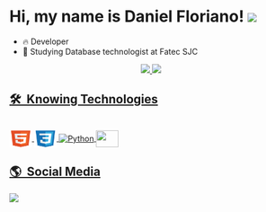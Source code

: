 <h1> Hi, my name is Daniel Floriano! <img src="https://raw.githubusercontent.com/kaueMarques/kaueMarques/master/hi.gif" width="30px"></h1>

- 🔥 Developer
- 🔭 Studying Database technologist at Fatec SJC

<div align="center">
  <a href="https://github.com/danielflorianodelima">
  <img height="180em" src="https://github-readme-stats.vercel.app/api?username=danielflorianodelima&show_icons=true&theme=gotham&include_all_commits=true&count_private=true"/>
  <img height="180em" src="https://github-readme-stats.vercel.app/api/top-langs/?username=danielflorianodelima&layout=compact&langs_count=7&theme=gotham"/>
</div>
  
  ## 🛠 &nbsp;Knowing Technologies
  
<div style="display: inline_block"><br>
  <img align="center" alt="HTML" height="30" width="40" src="https://raw.githubusercontent.com/devicons/devicon/master/icons/html5/html5-original.svg">
  <img align="center" alt="TypeScript" height="30" width="40" src="https://raw.githubusercontent.com/devicons/devicon/master/icons/css3/css3-original.svg">
  <img align="center" alt="Python" height="30" width="40" src="https://cdn.jsdelivr.net/gh/devicons/devicon/icons/cplusplus/cplusplus-original.svg" />
  <img align="center" alt="" height="30" width="40" src="https://cdn.jsdelivr.net/gh/devicons/devicon/icons/mysql/mysql-original-wordmark.svg" />
</div>
  
  ## 🌎 &nbsp;Social Media
 
<div> 
  <a href="https://www.linkedin.com/in/-daniel-floriano/" target="_blank"><img src="https://img.shields.io/badge/-LinkedIn-%230077B5?style=for-the-badge&logo=linkedin&logoColor=white" target="_blank"></a> 
</div>
